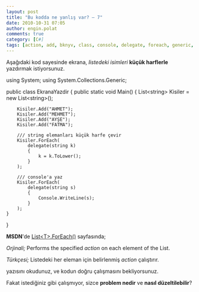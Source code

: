 ```yaml
---
layout: post
title: "Bu kodda ne yanlış var? – 7"
date: 2010-10-31 07:05
author: engin.polat
comments: true
category: [C#]
tags: [action, add, bknyv, class, console, delegate, foreach, generic, list, msdn, static, string, tolower, using, WriteLine]
---
```

Aşağıdaki kod sayesinde ekrana, *listedeki isimleri* **küçük harflerle** yazdırmak istiyorsunuz.

using System;
using System.Collections.Generic;

public class EkranaYazdir
{
    public static void Main()
    {
        List&lt;string&gt; Kisiler = new List&lt;string&gt;();

        Kisiler.Add("AHMET");
        Kisiler.Add("MEHMET");
        Kisiler.Add("AYŞE");
        Kisiler.Add("FATMA");

        /// string elemanları küçük harfe çevir
        Kisiler.ForEach(
            delegate(string k)
            {
                k = k.ToLower();
            }
        );

        /// console'a yaz
        Kisiler.ForEach(
            delegate(string s)
            {
                Console.WriteLine(s);
            }
        );
    }
}

**MSDN**'de [List&lt;T&gt;.ForEach()](http://msdn.microsoft.com/library/bwabdf9z.aspx) sayfasında;

*Orjinali;* Performs the specified *action* on each element of the List.

*Türkçesi;* Listedeki her eleman için belirlenmiş *action* çalıştırır.

yazısını okudunuz, ve kodun doğru çalışmasını bekliyorsunuz.

Fakat istediğiniz gibi çalışmıyor, sizce **problem nedir** ve **nasıl düzeltilebilir**?